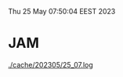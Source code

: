 Thu 25 May 07:50:04 EEST 2023
# JAM
<a href='./cache/202305/25_07.log'>./cache/202305/25_07.log</a>
